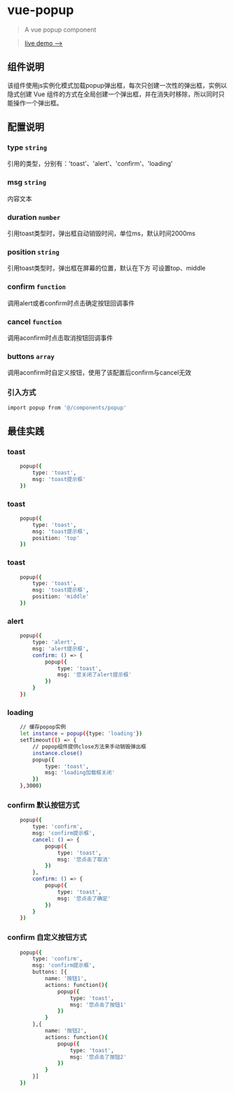 # vue-popup

> A vue popup component

> [live demo -->](https://cangtian02.github.io/popup/dist/index.html)

## 组件说明

该组件使用js实例化模式加载popup弹出框，每次只创建一次性的弹出框，实例以隐式创建 Vue 组件的方式在全局创建一个弹出框，并在消失时移除，所以同时只能操作一个弹出框。

## 配置说明

### type `string`
引用的类型，分别有：'toast'、'alert'、'confirm'、'loading'

### msg `string`
内容文本

### duration `number`
引用toast类型时，弹出框自动销毁时间，单位ms，默认时间2000ms

### position `string`
引用toast类型时，弹出框在屏幕的位置，默认在下方 可设置top、middle

### confirm `function`
调用alert或者confirm时点击确定按钮回调事件

### cancel `function`
调用aconfirm时点击取消按钮回调事件

### buttons `array`
调用aconfirm时自定义按钮，使用了该配置后confirm与cancel无效

### 引入方式

``` bash
import popup from '@/components/popup'
```

## 最佳实践

### toast

``` bash
    popup({
        type: 'toast',
        msg: 'toast提示框'
    })
```

### toast

``` bash
    popup({
        type: 'toast',
        msg: 'toast提示框',
        position: 'top'
    })
```

### toast

``` bash
    popup({
        type: 'toast',
        msg: 'toast提示框',
        position: 'middle'
    })
```

### alert

``` bash
    popup({
        type: 'alert',
        msg: 'alert提示框',
        confirm: () => {
            popup({
                type: 'toast',
                msg: '您关闭了alert提示框'
            })
        }
    })
```

### loading

``` bash
    // 缓存popop实例
    let instance = popup({type: 'loading'})
    setTimeout(() => {
        // popop组件提供close方法来手动销毁弹出框
        instance.close()
        popup({
            type: 'toast',
            msg: 'loading加载框关闭'
        })                
    },3000)
```

### confirm 默认按钮方式

``` bash
    popup({
        type: 'confirm',
        msg: 'confirm提示框',
        cancel: () => {
            popup({
                type: 'toast',
                msg: '您点击了取消'
            })                    
        },
        confirm: () => {
            popup({
                type: 'toast',
                msg: '您点击了确定'
            })
        }
    })
```

### confirm 自定义按钮方式

``` bash
    popup({
        type: 'confirm',
        msg: 'confirm提示框',
        buttons: [{
            name: '按钮1',
            actions: function(){
                popup({
                    type: 'toast',
                    msg: '您点击了按钮1'
                })                        
            }                    
        },{
            name: '按钮2',
            actions: function(){
                popup({
                    type: 'toast',
                    msg: '您点击了按钮2'
                })                        
            }                    
        }]
    })
```

